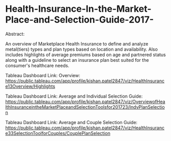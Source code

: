 # Health-Insurance-In-the-Market-Place-and-Selection-Guide-2017-

Abstract:

An overview of Marketplace Health Insurance to define and analyze metal(tiers) types and plan types based on location and availability. Also includes highlights of average premiums based on age and partnered status along with a guideline to select an insurance plan best suited for the consumer's healthcare needs. 

Tableau Dashboard Link: Overview:
https://public.tableau.com/app/profile/kishan.patel2847/viz/HealthInsurance13Overview/Highlights

Tableau Dashboard Link: Average and Individual Selection Guide: https://public.tableau.com/app/profile/kishan.patel2847/viz/OverviewofHealthInsuranceintheMarketPlaceandSelectionToolsfor201723/IndvPlanSelection

Tableau Dashboard Link: Average and Couple Selection Guide: https://public.tableau.com/app/profile/kishan.patel2847/viz/HealthInsurance33SelectionToolforCouples/CouplePlanSelection
